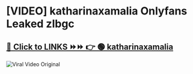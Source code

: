 
 # [VIDEO] katharinaxamalia Onlyfans Leaked zlbgc

## <h2><a href="https://clipsfans.com/katharinaxamalia&ref=git">🔗 Click to LINKS ⏩⏩ 👉 🟢 katharinaxamalia </a></h2>

<a href="https://clipsfans.com/katharinaxamalia&ref=git" rel="nofollow" data-target="animated-image.originalLink"><img src="https://i.ibb.co.com/xMMVF88/686577567.gif" alt="Viral Video Original" style="max-width: 100%; display: inline-block;" data-target="animated-image.originalImage"></a>

